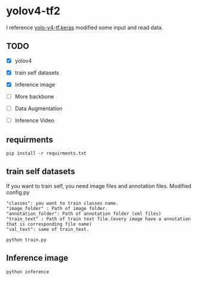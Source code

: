 # yolov4-tf2

I reference [yolo-v4-tf.keras](https://github.com/taipingeric/yolo-v4-tf.keras) modified some input and read data.

## TODO
-[x] yolov4
-[x] train self datasets
-[x] Inference image
-[ ] More backbone
-[ ] Data Augmentation
-[ ] Inference Video


## requirments
```pip install -r requirments.txt```

## train self datasets

If you want to train self, you need image files and annotation files.
Modified config.py
```
"classes": you want to train classes name.
"image_folder" : Path of image folder.
"annotation_folder": Path of annotation folder (xml files)
"train_text" : Path of train text file.(every image have a annotation that is corresponding file name)
"val_text": same of train_text.
```
```
python train.py
```

## Inference image
```
python inference
```
